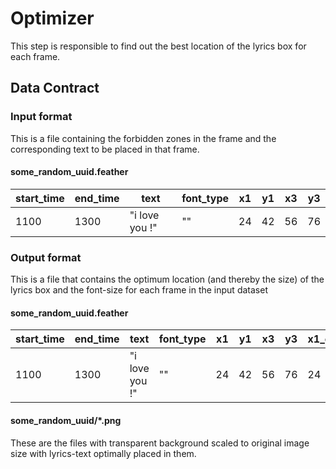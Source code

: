 # Optimizer

This step is responsible to find out the best location of the
lyrics box for each frame.

## Data Contract

### Input format

This is a file containing the forbidden zones in the frame
and the corresponding text to be placed in that frame.

#### some_random_uuid.feather


start_time|end_time|text|font_type|x1|y1|x3|y3
--|--|--|--|--|--|--|--
1100|1300|"i love you !"|""|24|42|56|76


### Output format

This is a file that contains the optimum location (and thereby the size)
of the lyrics box and the font-size for each frame in the input dataset

#### some_random_uuid.feather

start_time|end_time|text|font_type|x1|y1|x3|y3|x1_opti|y1_opti|x3_opti|y3_opti
--|--|--|--|--|--|--|--|--|--|--|--|
1100|1300|"i love you !"|""|24|42|56|76|24|42|56|76

#### some_random_uuid/*.png

These are the files with transparent background scaled to original image size with
lyrics-text optimally placed in them.
